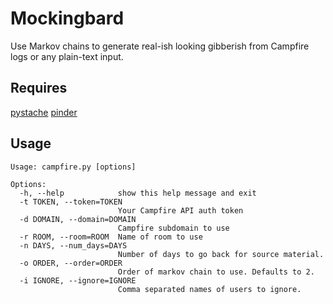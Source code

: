 # Mockingbard
Use Markov chains to generate real-ish looking gibberish from Campfire logs or any plain-text input.

## Requires
[pystache](https://github.com/defunkt/pystache)
[pinder](https://github.com/rhymes/pinder)

## Usage
    Usage: campfire.py [options]

    Options:
      -h, --help            show this help message and exit
      -t TOKEN, --token=TOKEN
                            Your Campfire API auth token
      -d DOMAIN, --domain=DOMAIN
                            Campfire subdomain to use
      -r ROOM, --room=ROOM  Name of room to use
      -n DAYS, --num_days=DAYS
                            Number of days to go back for source material.
      -o ORDER, --order=ORDER
                            Order of markov chain to use. Defaults to 2.
      -i IGNORE, --ignore=IGNORE
                            Comma separated names of users to ignore.
